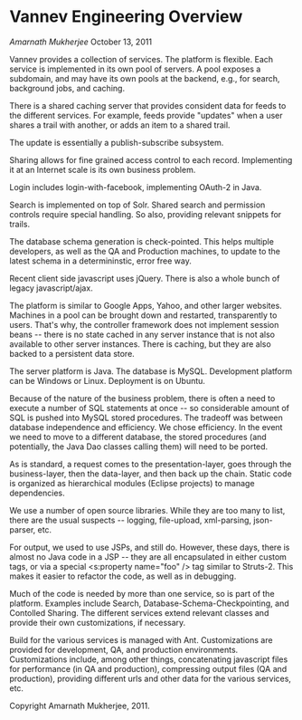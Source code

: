 

# Vannev Engineering Overview

*Amarnath Mukherjee*
October 13, 2011

Vannev provides a collection of services. The platform is flexible. Each service is implemented in its own pool of servers. A pool exposes a subdomain, and may have its own pools at the backend, e.g., for search, background jobs, and caching.

There is a shared caching server that provides consident data for feeds to the different services. For example, feeds provide "updates" when a user shares a trail with another, or adds an item to a shared trail.

The update is essentially a publish-subscribe subsystem.

Sharing allows for fine grained access control to each record. Implementing it at an Internet scale is its own business problem.

Login includes login-with-facebook, implementing OAuth-2 in Java.

Search is implemented on top of Solr. Shared search and permission controls require special handling. So also, providing relevant snippets for trails.

The database schema generation is check-pointed. This helps multiple developers, as well as the QA and Production machines, to update to the latest schema in a determininstic, error free way.

Recent client side javascript uses jQuery. There is also a whole bunch of legacy javascript/ajax.

The platform is similar to Google Apps, Yahoo, and other larger websites. Machines in a pool can be brought down and restarted, transparently to users. That's why, the controller framework does not implement session beans -- there is no state cached in any server instance that is not also available to other server instances. There is caching, but they are also backed to a persistent data store.

The server platform is Java. The database is MySQL. Development platform can be Windows or Linux. Deployment is on Ubuntu.

Because of the nature of the business problem, there is often a need to execute a number of SQL statements at once -- so considerable amount of SQL is pushed into MySQL stored procedures. The tradeoff was between database independence and efficiency. We chose efficiency. In the event we need to move to a different database, the stored procedures (and potentially, the Java Dao classes calling them) will need to be ported.

As is standard, a request comes to the presentation-layer, goes through the business-layer, then the data-layer, and then back up the chain. Static code is organized as hierarchical modules (Eclipse projects) to manage dependencies. 

We use a number of open source libraries. While they are too many to list, there are the usual suspects -- logging, file-upload, xml-parsing, json-parser, etc.

For output, we used to use JSPs, and still do. However, these days, there is almost no Java code in a JSP -- they are all encapsulated in either custom tags, or via a special <s:property name="foo" /> tag similar to Struts-2. This makes it easier to refactor the code, as well as in debugging. 

Much of the code is needed by more than one service, so is part of the platform. Examples include Search, Database-Schema-Checkpointing, and Contolled Sharing. The different services extend relevant classes and provide their own customizations, if  necessary.

Build for the various services is managed with Ant. Customizations are provided for development, QA, and production environments. Customizations include, among other things, concatenating javascript files for performance (in QA and production), compressing output files (QA and production), providing different urls and other data for the various services, etc.



Copyright Amarnath Mukherjee, 2011.